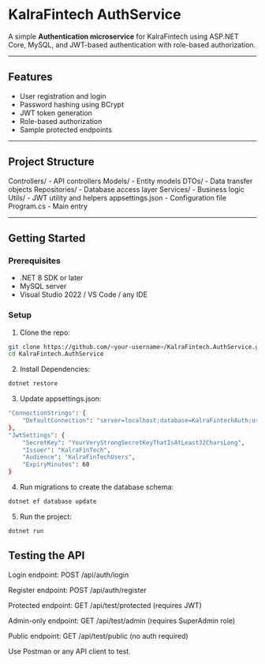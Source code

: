 # KalraFintech AuthService

A simple **Authentication microservice** for KalraFintech using ASP.NET Core, MySQL, and JWT-based authentication with role-based authorization.

---

## Features

- User registration and login
- Password hashing using BCrypt
- JWT token generation
- Role-based authorization
- Sample protected endpoints

---

## Project Structure

Controllers/ - API controllers
Models/ - Entity models
DTOs/ - Data transfer objects
Repositories/ - Database access layer
Services/ - Business logic
Utils/ - JWT utility and helpers
appsettings.json - Configuration file
Program.cs - Main entry


---

## Getting Started

### Prerequisites

- .NET 8 SDK or later
- MySQL server
- Visual Studio 2022 / VS Code / any IDE

### Setup

1. Clone the repo:

```bash
git clone https://github.com/<your-username>/KalraFintech.AuthService.git
cd KalraFintech.AuthService
```

2. Install Dependencies:

```bash
dotnet restore
```

3. Update appsettings.json:

```bash
"ConnectionStrings": {
    "DefaultConnection": "server=localhost;database=KalraFintechAuth;user=root;password=root;"
},
"JwtSettings": {
    "SecretKey": "YourVeryStrongSecretKeyThatIsAtLeast32CharsLong",
    "Issuer": "KalraFinTech",
    "Audience": "KalraFinTechUsers",
    "ExpiryMinutes": 60
}
```

4. Run migrations to create the database schema:

```bash
dotnet ef database update
```

5. Run the project:

```bash
dotnet run
```

## Testing the API

Login endpoint: POST /api/auth/login

Register endpoint: POST /api/auth/register

Protected endpoint: GET /api/test/protected (requires JWT)

Admin-only endpoint: GET /api/test/admin (requires SuperAdmin role)

Public endpoint: GET /api/test/public (no auth required)

Use Postman or any API client to test.


